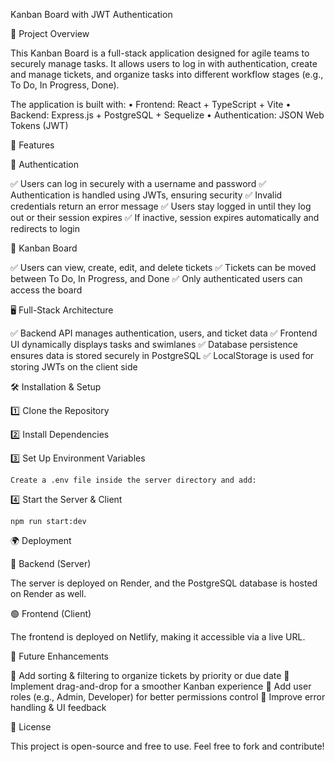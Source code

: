 Kanban Board with JWT Authentication

📌 Project Overview

This Kanban Board is a full-stack application designed for agile teams to securely manage tasks. It allows users to log in with authentication, create and manage tickets, and organize tasks into different workflow stages (e.g., To Do, In Progress, Done).

The application is built with:
	•	Frontend: React + TypeScript + Vite
	•	Backend: Express.js + PostgreSQL + Sequelize
	•	Authentication: JSON Web Tokens (JWT)

🚀 Features

🔐 Authentication

✅ Users can log in securely with a username and password
✅ Authentication is handled using JWTs, ensuring security
✅ Invalid credentials return an error message
✅ Users stay logged in until they log out or their session expires
✅ If inactive, session expires automatically and redirects to login

📌 Kanban Board

✅ Users can view, create, edit, and delete tickets
✅ Tickets can be moved between To Do, In Progress, and Done
✅ Only authenticated users can access the board

🖥️ Full-Stack Architecture

✅ Backend API manages authentication, users, and ticket data
✅ Frontend UI dynamically displays tasks and swimlanes
✅ Database persistence ensures data is stored securely in PostgreSQL
✅ LocalStorage is used for storing JWTs on the client side

🛠️ Installation & Setup

1️⃣ Clone the Repository

2️⃣ Install Dependencies

3️⃣ Set Up Environment Variables

	Create a .env file inside the server directory and add:

 4️⃣ Start the Server & Client

 	npm run start:dev

  🌍 Deployment

🔵 Backend (Server)

The server is deployed on Render, and the PostgreSQL database is hosted on Render as well.

🟢 Frontend (Client)

The frontend is deployed on Netlify, making it accessible via a live URL.

📌 Future Enhancements

🔹 Add sorting & filtering to organize tickets by priority or due date
🔹 Implement drag-and-drop for a smoother Kanban experience
🔹 Add user roles (e.g., Admin, Developer) for better permissions control
🔹 Improve error handling & UI feedback

📜 License

This project is open-source and free to use. Feel free to fork and contribute!
